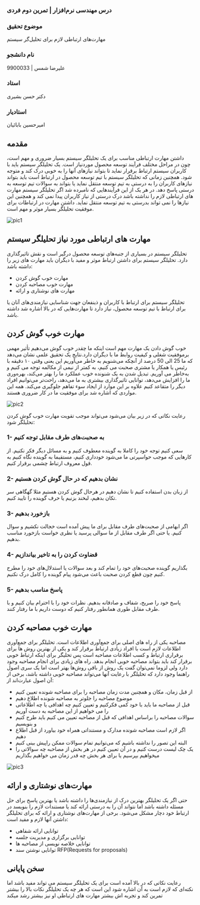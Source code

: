 ### درس مهندسی نرم‌افزار | تمرین دوم فردی
### موضوع تحقیق
مهارت‌های ارتباطی لازم برای تحلیل‌گر سیستم
### نام دانشجو
علیرضا شمس | 9900033
### استاد
دکتر حسن بشیری
### استادیار
امیرحسین بابائیان

## مقدمه
داشتن مهارت ارتباطی مناسب برای یک تحلیلگر سیستم بسیار ضروری و مهم است، چون در مراحل مختلف فرآیند توسعه محصول موردنیاز است. یک تحلیلگر سیستم باید با کاربران سیستم ارتباط برقرار نماید تا بتواند نیازهای آنها را به خوبی درک کند و متوجه شود. همچنین زمانی که تحلیلگر سیستم با تیم توسعه محصول در ارتباط است باید بتواند نیازهای کاربران را به درستی به تیم توسعه منتقل نماید یا بتواند به سوالات تیم توسعه به درستی پاسخ دهد. در هر یک از این فرآیندهایی که نامبرده شد اگر تحلیلگر سیستم مهارت های ارتباطی لازم را نداشته باشد درک درستی از نیاز کاربران پیدا نمی کند و همچنین این نیازها را نمی تواند بدرستی به تیم توسعه منتقل نماید. داشتن مهارت در ارتباطات برای موفقیت تحلیلگر بسیار موثر و مهم است.

![pic1](https://user-images.githubusercontent.com/57755003/172041824-ea9347cd-01d7-486f-9c83-127fa3f9aa87.jpg)

## مهارت های ارتباطی مورد نیاز تحلیلگر سیستم
تحلیلگر سیستم در بسیاری از جنبه‌های توسعه محصول درگیر است و نقش تاثیرگذاری دارد. تحلیلگر سیستم برای داشتن ارتباط موثر و مفید با دیگران باید مهارت های زیر را داشته باشد:
- مهارت خوب گوش کردن 
- مهارت خوب مصاحبه کردن
- مهارت های نوشتاری و ارائه

تحلیلگر سیستم برای ارتباط با کاربران و ذینفعان جهت شناسایی نیازمندی‌های آنان یا برای ارتباط با تیم توسعه محصول، نیاز دارد تا مهارت‌هایی که در بالا اشاره شد داشته باشد.

## مهارت خوب گوش کردن
خوب گوش دادن یک مهارت مهم است اینکه ما چقدر خوب گوش می‌دهیم تأثیر مهمی برموفقیت شغلی و کیفیت روابط ما با دیگران دارد.نتایج یک تحقیق علمی نشان می‌دهد که ما 25 الی 50 درصد از آنچکه می‌شنویم به خاطر می‌آوریم این یعنی وقتی ۱۰ دقیقه با رئیس یا همکار یا مشتری صحبت می کنیم، به کمتر از نیمی از مکالمه توجه می کنیم و به‌خاطر می آوریم.
تبدیل شدن به یک شنونده خوب عملکرد ما را بهتر می‌کند، بهره‌وری ما را افزایش می‌دهد، توانایی تاثیرگذاری بیشتری به ما می‌دهد، راحت‌تر می‌توانیم افراد دیگر را متقاعد کنیم علاوه بر این موارد از ایجاد سوء تفاهم جلوگیری می‌کند. همه این مواردی که اشاره شد  برای موفقیت ما در کار ضروری هستند.

![pic2](https://user-images.githubusercontent.com/57755003/172040256-f710df4f-d2e3-4338-b6b8-02a28627143a.jpg)

 رعایت نکاتی که در زیر بیان می‌شود می‌تواند موجب تقویت مهارت خوب گوش کردن تحلیلگر شود:
 ### 1- به صحبت‌های طرف مقابل توجه کنیم
 سعی کنیم توجه خود را کاملا به گوینده معطوف کنیم و به مسائل دیگر فکر نکنیم. از کارهایی که موجب حواسپرتی ما می‌شود خودداری کنیم، مستقیما به گوینده نگاه کنیم به قول معروف ارتباط چشمی برقرار کنیم.
 
 ### 2- نشان بدهیم که در حال گوش کردن هستیم
 از زبان بدن استفاده کنیم تا نشان دهیم در هرحال گوش کردن هستیم مثلا گهگاهی سر تکان بدهیم، لبخند بزنیم یا حرف گوینده را تایید کنیم.
 
 ### 3- بازخورد بدهیم
 اگر ابهامی از صحبت‌های طرف مقابل برای ما پیش آمده است خجالت نکشیم و سوال کنیم. یا حتی اگر طرف مقابل از ما سوالی پرسید یا نظری خواست بازخورد مناسب بدهیم.

 ### 4- قضاوت کردن را به تاخیر بیاندازیم
 بگذاریم گوینده صحبت‌های خود را تمام کند و بعد سوالات یا استدلال‌های خود را مطرح کنیم چون قطع کردن صحبت باعث می‌شود پیام گوینده را کامل درک نکنیم.
 
 ### 5- پاسخ مناسب بدهیم
 پاسخ خود را صریح، شفاف و صادقانه بدهیم. نظرات خود را با احترام بیان کنیم و با طرف مقابل طوری همانطور رفتار کنیم که دوست داریم با ما رفتار کنند.
 
## مهارت خوب مصاحبه کردن
مصاحبه یکی از راه ‌های اصلی برای جمع‌آوری اطلاعات است. تحلیلگر برای جمع‌آوری اطلاعات لازم است با افراد زیادی ارتباط برقرار کند و یکی از بهترین روش ها برای برقراری ارتباط و کسب اطلاعات مصاحبه است پس تحلیگر برای اینکه ارتباط خوبی برقرار کند باید بتواند مصاحبه خوبی انجام بدهد.
راه‌ های زیادی برای انجام مصاحبه وجود دارد ولی لزوما نمی‌توان گفت یک روش از باقی روش‌ها بهتر است اما یک سری اصول راهنما وجود دارد که تحلیلگر با رعایت آنها می‌تواند مصاحبه خوبی داشته باشد، برخی از آن اصول عبارت‌اند از:
- از قبل زمان، مکان و همچنین مدت زمان مصاحبه را برای مصاحبه شونده تعیین کنیم
- موضوع مصاحبه را جلوتر به مصاحبه شونده اطلاع دهیم
- قبل از مصاحبه ما باید با خود کمی فکرکنیم و تعیین کنیم چه اهدافی یا چه اطلاعاتی را می خواهیم از این مصاحبه به دست آوریم
- سوالات مصاحبه را براساس اهدافی که قبل از مصاحبه تعیین می کنیم باید طرح کنیم و بنویسیم
- اگر لازم است مصاحبه شونده مدارک و مستنداتی همراه خود بیاورد از قبل اطلاع دهیم
- البته این تصور را نداشته باشیم که می‌توانیم تمام سوالات ممکن راپیش بینی کنیم
- یک چک لیست درست کنیم و در آن تعیین کنیم در هر بخش از مصاحبه چه سوالاتی را میخواهیم بپرسیم یا برای هر بخش چه قدر زمان می خواهیم بگذاریم

![pic3](https://user-images.githubusercontent.com/57755003/172040618-efd3da9b-fe43-41a0-8782-2dde6cd3a952.jpg)

## مهارت‌های نوشتاری و ارائه
حتی اگر یک تحلیلگر بهترین درک‌ از نیازمندی‌ها را داشته باشد یا بهترین پاسخ برای حل مسئله داشته باشد اما نتواند آن را به درستی ارائه کند یا مستندات لازم را بنویسد در ارتباط خود دچار مشکل می‌شود.
برخی از مهارت‌های نوشتاری و ارائه که برای تحلیلگر داشتن آنها لازم و مفید است:
- توانایی ارائه شفاهی
- توانایی برگزاری و مدیریت جلسه 
- توانایی خلاصه نویسی از مصاحبه ها
- توانایی نوشتن سند RFP(Requests for proposals)

## سخن پایانی
رعایت نکاتی که در بالا آمده است برای یک تحلیلگر سیستم می تواند مفید باشد اما نکته‌ای که لازم است به آن اشاره شود این است که هر چه یک تحلیلگر نکات بالا را بیشتر تمرین کند و تجربه اش بیشتر مهارت های ارتباطی او نیز بیشتر رشد میکند





